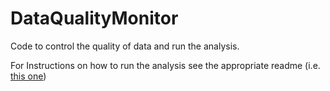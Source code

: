 # DataQualityMonitor
Code to control the quality of data and run the analysis.

For Instructions on how to run the analysis see the appropriate readme (i.e. [this one](https://github.com/CaltechPrecisionTiming/DataQualityMonitor/blob/master/README_Analysis_FNALTB_1904.md))
                                                                                           